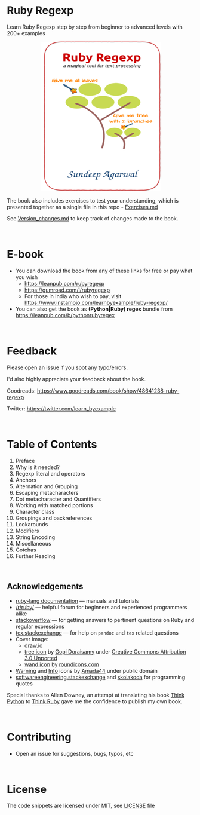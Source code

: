# Ruby Regexp

Learn Ruby Regexp step by step from beginner to advanced levels with 200+ examples

<p align="center">
    <img src="./images/Ruby_regexp.png" width="320px" height="400px" />
</p>

The book also includes exercises to test your understanding, which is presented together
as a single file in this repo - [Exercises.md](./exercises/Exercises.md)

See [Version_changes.md](./Version_changes.md) to keep track of changes made to the book.

<br>

# E-book

* You can download the book from any of these links for free or pay what you wish
    * https://leanpub.com/rubyregexp
    * https://gumroad.com/l/rubyregexp
    * For those in India who wish to pay, visit https://www.instamojo.com/learnbyexample/ruby-regexp/
* You can also get the book as **(Python|Ruby) regex** bundle from https://leanpub.com/b/pythonrubyregex

<br>

# Feedback

Please open an issue if you spot any typo/errors.

I'd also highly appreciate your feedback about the book.

Goodreads: https://www.goodreads.com/book/show/48641238-ruby-regexp

Twitter: https://twitter.com/learn_byexample

<br>

# Table of Contents

1. Preface
2. Why is it needed?
3. Regexp literal and operators
4. Anchors
5. Alternation and Grouping
6. Escaping metacharacters
7. Dot metacharacter and Quantifiers
8. Working with matched portions
9. Character class
10. Groupings and backreferences
11. Lookarounds
12. Modifiers
13. String Encoding
14. Miscellaneous
15. Gotchas
16. Further Reading

<br>

## Acknowledgements

* [ruby-lang documentation](https://www.ruby-lang.org/en/documentation/) — manuals and tutorials
* [/r/ruby/](https://www.reddit.com/r/ruby/) — helpful forum for beginners and experienced programmers alike
* [stackoverflow](https://stackoverflow.com/) — for getting answers to pertinent questions on Ruby and regular expressions
* [tex.stackexchange](https://tex.stackexchange.com/) — for help on `pandoc` and `tex` related questions
* Cover image:
    * [draw.io](https://about.draw.io/)
    * [tree icon](https://www.iconfinder.com/icons/3199231/ellipse_green_nature_tree_icon) by [Gopi Doraisamy](https://www.iconfinder.com/gopidoraisamy) under [Creative Commons Attribution 3.0 Unported](https://creativecommons.org/licenses/by/3.0/)
    * [wand icon](https://www.iconfinder.com/icons/1679640/design_magic_magician_tool_wand_icon) by [roundicons.com](https://www.iconfinder.com/roundicons)
* [Warning](https://commons.wikimedia.org/wiki/File:Warning_icon.svg) and [Info](https://commons.wikimedia.org/wiki/File:Info_icon_002.svg) icons by [Amada44](https://commons.wikimedia.org/wiki/User:Amada44) under public domain
* [softwareengineering.stackexchange](https://softwareengineering.stackexchange.com/questions/39/whats-your-favourite-quote-about-programming) and [skolakoda](https://skolakoda.org/programming-quotes) for programming quotes

Special thanks to Allen Downey, an attempt at translating his book [Think Python](https://greenteapress.com/wp/think-python-2e/) to [Think Ruby](https://github.com/learnbyexample/ThinkRubyBuild) gave me the confidence to publish my own book.

<br>

# Contributing

* Open an issue for suggestions, bugs, typos, etc

<br>

# License

The code snippets are licensed under MIT, see [LICENSE](./LICENSE) file

